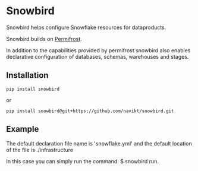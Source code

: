 # Snowbird

Snowbird helps configure Snowflake resources for dataproducts.

Snowbird builds on [Permifrost](https://about.gitlab.com/handbook/business-technology/data-team/platform/permifrost/).

In addition to the capabilities provided by permifrost snowbird also enables declarative configuration of databases, schemas, warehouses and stages.

## Installation

```shell
pip install snowbird 
```

or 

```shell
pip install snowbird@git+https://github.com/navikt/snowbird.git
```

## Example

The default declaration file name is 'snowflake.yml' and the default location of the file is ./infrastructure

In this case you can simply run the command: $ snowbird run.
